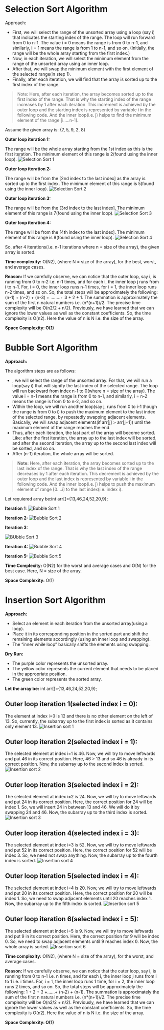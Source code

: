 # Selection Sort Algorithm
Approach:
- First, we will select the range of the unsorted array using a loop (say i) that indicates the starting index of the range.
The loop will run forward from 0 to n-1. The value i = 0 means the range is from 0 to n-1, and similarly, i = 1 means the range is from 1 to n-1, and so on.
(Initially, the range will be the whole array starting from the first index.)
- Now, in each iteration, we will select the minimum element from the range of the unsorted array using an inner loop.
- After that, we will swap the minimum element with the first element of the selected range(in step 1). 
- Finally, after each iteration, we will find that the array is sorted up to the first index of the range.

> Note:  Here, after each iteration, the array becomes sorted up to the first index of the range. That is why the starting index of the range increases by 1 after each iteration. This increment is achieved by the outer loop and the starting index is represented by variable i in the following code. And the inner loop(i.e. j) helps to find the minimum element of the range [i…..n-1].

Assume the given array is: {7, 5, 9, 2, 8}

**Outer loop iteration 1:**

The range will be the whole array starting from the 1st index as this is the first iteration. The minimum element of this range is 2(found using the inner loop).
![Selection Sort 1](./Photos/Selection1.png)

**Outer loop iteration 2:**

The range will be from the [2nd index to the last index] as the array is sorted up to the first index. The minimum element of this range is 5(found using the inner loop).
![Selection Sort 2](./Photos/Selection2.png)


**Outer loop iteration 3:**

The range will be from the [3rd index to the last index]. The minimum element of this range is 7(found using the inner loop).
![Selection Sort 3](./Photos/Selection3.png)

**Outer loop iteration 4:**

The range will be from the [4th index to the last index]. The minimum element of this range is 8(found using the inner loop).
![Selection Sort 4](./Photos/Selection4.png)

So, after 4 iterations(i.e. n-1 iterations where n = size of the array), the given array is sorted.

**Time complexity:** O(N2), (where N = size of the array), for the best, worst, and average cases.


**Reason:** If we carefully observe, we can notice that the outer loop, say i, is running from 0 to n-2 i.e. n-1 times, and for each i, the inner loop j runs from i to n-1. For, i = 0, the inner loop runs n-1 times, for i = 1, the inner loop runs n-2 times, and so on. So, the total steps will be approximately the following: (n-1) + (n-2) + (n-3) + ……..+ 3 + 2 + 1. The summation is approximately the sum of the first n natural numbers i.e. (n*(n+1))/2. The precise time complexity will be O(n2/2 + n/2). Previously, we have learned that we can ignore the lower values as well as the constant coefficients. So, the time complexity is O(n2). Here the value of n is N i.e. the size of the array.

**Space Complexity: O(1)**

# Bubble Sort Algorithm
**Approach:**

The algorithm steps are as follows:

- , we will select the range of the unsorted array. For that, we will run a loop(say i) that will signify the last index of the selected range. The loop will run backward from index n-1 to 0(where n = size of the array). The value i = n-1 means the range is from 0 to n-1, and similarly, i = n-2 means the range is from 0 to n-2, and so on.
- Within the loop, we will run another loop(say j, runs from 0 to i-1 though the range is from 0 to i) to push the maximum element to the last index of the selected range, by repeatedly swapping adjacent elements.
Basically, we will swap adjacent elements(if arr[j] > arr[j+1]) until the maximum element of the range reaches the end.
- Thus, after each iteration, the last part of the array will become sorted. Like: after the first iteration, the array up to the last index will be sorted, and after the second iteration, the array up to the second last index will be sorted, and so on.
- After (n-1) iteration, the whole array will be sorted.

> **Note:** Here, after each iteration, the array becomes sorted up to the last index of the range. That is why the last index of the range decreases by 1 after each iteration. This decrement is achieved by the outer loop and the last index is represented by variable i in the following code. And the inner loop(i.e. j) helps to push the maximum element of range [0….i] to the last index(i.e. index i).

Let requiered array be:int arr[]={13,46,24,52,20,9};

**Iteration 1**:
![Bubble Sort 1](./Photos/BubbleSort1.png)

**Iteration 2:**
![Bubble Sort 2](./Photos/BubbleSort2.png)

**Iteration 3:**

![BUbble Sort 3](./Photos/BubbleSort3.jpg)

**Iteration 4:**
![Bubble Sort 4](./Photos/BubbleSort4.png)

**Iteration 5:**
![Bubble Sort 5](./Photos/BubbleSort5.png)

**Time Complexity:** O(N2) for the worst and average cases and O(N) for the best case. Here, N = size of the array.

**Space Complexity:** O(1)

# Insertion Sort Algorithm
**Approach:** 

- Select an element in each iteration from the unsorted array(using a loop).
- Place it in its corresponding position in the sorted part and shift the remaining elements accordingly (using an inner loop and swapping).
- The “inner while loop” basically shifts the elements using swapping.

**Dry Run:**
- The purple color represents the unsorted array.
- The yellow color represents the current element that needs to be placed in the appropriate position.
- The green color represents the sorted array.

**Let the array be:** int arr[]={13,46,24,52,20,9};

## Outer loop iteration 1(selected index i = 0):

 The element at index i=0 is 13 and there is no other element on the left of 13. So, currently, the subarray up to the first index is sorted as it contains only element 13.
![Insertion sort 1](./Photos/InsertionSort1.png)

## Outer loop iteration 2(selected index i = 1):

The selected element at index i=1 is 46. Now, we will try to move leftwards and put 46 in its correct position. Here, 46 > 13 and so 46 is already in its correct position. Now, the subarray up to the second index is sorted.
![Insertion sort 2](./Photos/InsertionSort2.png)

## Outer loop iteration 3(selected index i = 2):

The selected element at index i=2 is 24. Now, we will try to move leftwards and put 24 in its correct position. Here, the correct position for 24 will be index 1. So, we will insert 24 in between 13 and 46. We will do it by swapping 24 and 46. Now, the subarray up to the third index is sorted.
![Insertion sort 3](./Photos/InsertionSort3.png)

## Outer loop iteration 4(selected index i = 3):

The selected element at index i=3 is 52. Now, we will try to move leftwards and put 52 in its correct position. Here, the correct position for 52 will be index 3. So, we need not swap anything. Now, the subarray up to the fourth index is sorted.
![Insertion sort 4](./Photos/InsertionSort4.png)

## Outer loop iteration 5(selected index i = 4):

The selected element at index i=4 is 20. Now, we will try to move leftwards and put 20 in its correct position. Here, the correct position for 20 will be index 1. So, we need to swap adjacent elements until 20 reaches index 1. Now, the subarray up to the fifth index is sorted.
![Insertion sort 5](./Photos/InsertionSort5.png)

## Outer loop iteration 6(selected index i = 5):

The selected element at index i=5 is 9. Now, we will try to move leftwards and put 9 in its correct position. Here, the correct position for 9 will be index 0. So, we need to swap adjacent elements until 9 reaches index 0. Now, the whole array is sorted.
![Insertion sort 6](./Photos/InsertionSort6.png)

**Time complexity:** O(N2), (where N = size of the array), for the worst, and average cases.

**Reason:** If we carefully observe, we can notice that the outer loop, say i, is running from 0 to n-1 i.e. n times, and for each i, the inner loop j runs from i to 1 i.e. i times. For, i = 1, the inner loop runs 1 time, for i = 2, the inner loop runs 2 times, and so on. So, the total steps will be approximately the following: 1 + 2 + 3 +......+ (n-2) + (n-1). The summation is approximately the sum of the first n natural numbers i.e. (n*(n+1))/2. The precise time complexity will be O(n2/2 + n/2). Previously, we have learned that we can ignore the lower values as well as the constant coefficients. So, the time complexity is O(n2). Here the value of n is N i.e. the size of the array.

**Space Complexity: O(1)**